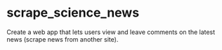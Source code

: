 # scrape_science_news
Create a web app that lets users view and leave comments on the latest news (scrape news from another site).
